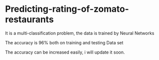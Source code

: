 # Predicting-rating-of-zomato-restaurants

It is a multi-classification problem, the data is trained by Neural Networks

The accuracy is 96% both on training and testing Data set

The accuracy can be increased easily, i will update it soon.

